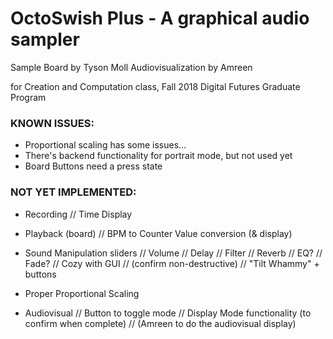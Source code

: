 # OctoSwish Plus - A graphical audio sampler
Sample Board by Tyson Moll
Audiovisualization by Amreen

for Creation and Computation class, Fall 2018
Digital Futures Graduate Program

### KNOWN ISSUES:
- Proportional scaling has some issues... 
- There's backend functionality for portrait mode, but not used yet
- Board Buttons need a press state

### NOT YET IMPLEMENTED:
- Recording
	// Time Display
	
- Playback (board)
	// BPM to Counter Value conversion (& display)
- Sound Manipulation sliders
	// Volume
	// Delay
	// Filter
	// Reverb
	// EQ?
	// Fade? 
	// Cozy with GUI
	// (confirm non-destructive)
	// "Tilt Whammy" + buttons
- Proper Proportional Scaling
- Audiovisual 
	// Button to toggle mode
	// Display Mode functionality (to confirm when complete)
	// (Amreen to do the audiovisual display)
